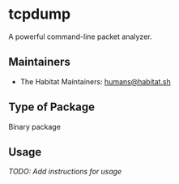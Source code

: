 # tcpdump

A powerful command-line packet analyzer.

## Maintainers

* The Habitat Maintainers: <humans@habitat.sh>

## Type of Package

Binary package

## Usage

*TODO: Add instructions for usage*
